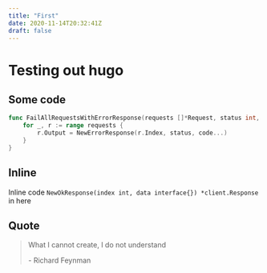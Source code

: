 ```yaml
---
title: "First"
date: 2020-11-14T20:32:41Z
draft: false
---
```


# Testing out hugo

## Some code

```go
func FailAllRequestsWithErrorResponse(requests []*Request, status int, code ...int) {
	for _, r := range requests {
		r.Output = NewErrorResponse(r.Index, status, code...)
	}
}
```

## Inline
Inline code `NewOkResponse(index int, data interface{}) *client.Response` in here

## Quote
> What I cannot create, I do not understand
>
> \- Richard Feynman
